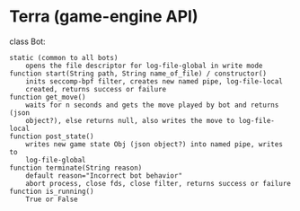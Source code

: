 # Terra (game-engine API)

class Bot:

    static (common to all bots)
        opens the file descriptor for log-file-global in write mode
    function start(String path, String name_of_file) / constructor()
        inits seccomp-bpf filter, creates new named pipe, log-file-local
        created, returns success or failure
    function get_move()
        waits for n seconds and gets the move played by bot and returns (json
        object?), else returns null, also writes the move to log-file-local
    function post_state()
        writes new game state Obj (json object?) into named pipe, writes to
        log-file-global
    function terminate(String reason)
        default reason="Incorrect bot behavior"
        abort process, close fds, close filter, returns success or failure
    function is_running()
        True or False
